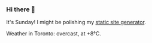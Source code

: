 ### Hi there :wave:

It's Sunday! I might be polishing my [static site generator](https://github.com/bewuethr/pandoc-bash-blog).

Weather in Toronto: overcast, at +8°C.

